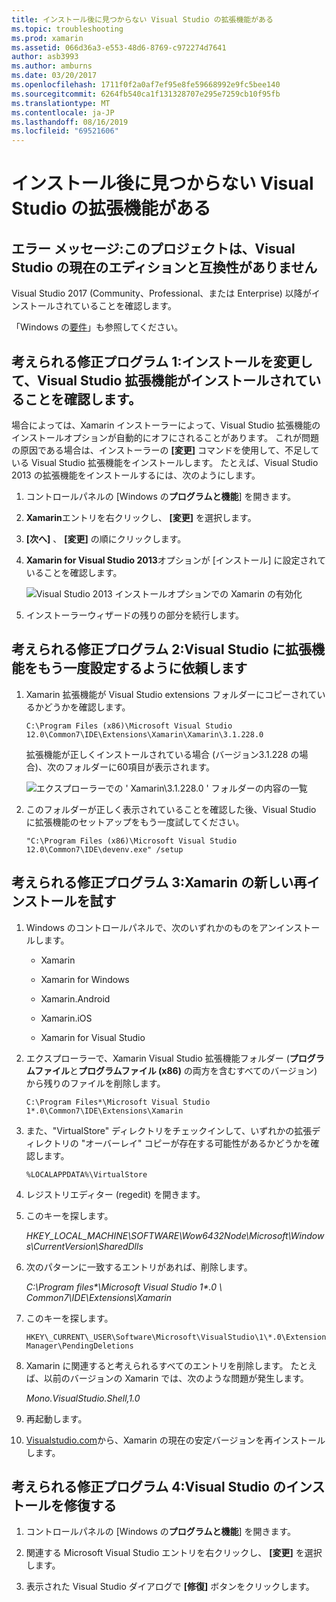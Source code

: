 ```yaml
---
title: インストール後に見つからない Visual Studio の拡張機能がある
ms.topic: troubleshooting
ms.prod: xamarin
ms.assetid: 066d36a3-e553-48d6-8769-c972274d7641
author: asb3993
ms.author: amburns
ms.date: 03/20/2017
ms.openlocfilehash: 1711f0f2a0af7ef95e8fe59668992e9fc5bee140
ms.sourcegitcommit: 6264fb540ca1f131328707e295e7259cb10f95fb
ms.translationtype: MT
ms.contentlocale: ja-JP
ms.lasthandoff: 08/16/2019
ms.locfileid: "69521606"
---
```

# <a name="missing-visual-studio-extensions-after-installation"></a>インストール後に見つからない Visual Studio の拡張機能がある

## <a name="error-message-this-project-is-incompatible-with-the-current-edition-of-visual-studio"></a>エラー メッセージ:このプロジェクトは、Visual Studio の現在のエディションと互換性がありません

Visual Studio 2017 (Community、Professional、または Enterprise) 以降がインストールされていることを確認します。

「Windows の[要件](~/cross-platform/get-started/requirements.md#windows-requirements)」も参照してください。

## <a name="possible-fix-1-change-the-installation-to-make-sure-the-visual-studio-extensions-are-installed"></a>考えられる修正プログラム 1:インストールを変更して、Visual Studio 拡張機能がインストールされていることを確認します。

場合によっては、Xamarin インストーラーによって、Visual Studio 拡張機能のインストールオプションが自動的にオフにされることがあります。 これが問題の原因である場合は、インストーラーの **[変更]** コマンドを使用して、不足している Visual Studio 拡張機能をインストールします。 たとえば、Visual Studio 2013 の拡張機能をインストールするには、次のようにします。

1. コントロールパネルの [Windows の**プログラムと機能**] を開きます。

2. **Xamarin**エントリを右クリックし、 **[変更]** を選択します。

3. **[次へ]** 、 **[変更]** の順にクリックします。

4. **Xamarin for Visual Studio 2013**オプションが [インストール] に設定されていることを確認します。

    ![](missing-vs-extensions-images/installer.png "Visual Studio 2013 インストールオプションでの Xamarin の有効化")

5. インストーラーウィザードの残りの部分を続行します。

## <a name="possible-fix-2-ask-visual-studio-to-set-up-the-extensions-again"></a>考えられる修正プログラム 2:Visual Studio に拡張機能をもう一度設定するように依頼します

1. Xamarin 拡張機能が Visual Studio extensions フォルダーにコピーされているかどうかを確認します。

    `C:\Program Files (x86)\Microsoft Visual Studio 12.0\Common7\IDE\Extensions\Xamarin\Xamarin\3.1.228.0`

    拡張機能が正しくインストールされている場合 (バージョン3.1.228 の場合)、次のフォルダーに60項目が表示されます。


    ![](missing-vs-extensions-images/folder.png "エクスプローラーでの ' Xamarin\3.1.228.0 ' フォルダーの内容の一覧")

2. このフォルダーが正しく表示されていることを確認した後、Visual Studio に拡張機能のセットアップをもう一度試してください。

    `"C:\Program Files (x86)\Microsoft Visual Studio 12.0\Common7\IDE\devenv.exe" /setup`

## <a name="possible-fix-3-try-a-fresh-reinstall-of-xamarin"></a>考えられる修正プログラム 3:Xamarin の新しい再インストールを試す

1. Windows のコントロールパネルで、次のいずれかのものをアンインストールします。

    * Xamarin

    * Xamarin for Windows

    * Xamarin.Android

    * Xamarin.iOS

    * Xamarin for Visual Studio

2. エクスプローラーで、Xamarin Visual Studio 拡張機能フォルダー (**プログラムファイル**と**プログラムファイル (x86)** の両方を含むすべてのバージョン) から残りのファイルを削除します。

    `C:\Program Files*\Microsoft Visual Studio 1*.0\Common7\IDE\Extensions\Xamarin`

3. また、"VirtualStore" ディレクトリをチェックインして、いずれかの拡張ディレクトリの "オーバーレイ" コピーが存在する可能性があるかどうかを確認します。

    `%LOCALAPPDATA%\VirtualStore`

4. レジストリエディター (regedit) を開きます。

5. このキーを探します。

    _HKEY\_LOCAL\_MACHINE\SOFTWARE\Wow6432Node\Microsoft\Windows\CurrentVersion\SharedDlls_

6. 次のパターンに一致するエントリがあれば、削除します。

    _C:\Program files\*\Microsoft Visual Studio 1\*.0 \ Common7\IDE\Extensions\Xamarin_

7. このキーを探します。

    `HKEY\_CURRENT\_USER\Software\Microsoft\VisualStudio\1\*.0\ExtensionManager\PendingDeletions`

8. Xamarin に関連すると考えられるすべてのエントリを削除します。 たとえば、以前のバージョンの Xamarin では、次のような問題が発生します。

    _Mono.VisualStudio.Shell,1.0_

9. 再起動します。

10. [Visualstudio.com](https://visualstudio.com/xamarin)から、Xamarin の現在の安定バージョンを再インストールします。

## <a name="possible-fix-4-repair-visual-studio-installation"></a>考えられる修正プログラム 4:Visual Studio のインストールを修復する

1. コントロールパネルの [Windows の**プログラムと機能**] を開きます。

2. 関連する Microsoft Visual Studio エントリを右クリックし、 **[変更]** を選択します。

3. 表示された Visual Studio ダイアログで **[修復]** ボタンをクリックします。
